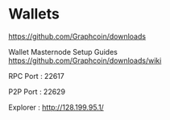 # Wallets

https://github.com/Graphcoin/downloads

Wallet Masternode Setup Guides https://github.com/Graphcoin/downloads/wiki

RPC Port : 22617

P2P Port : 22629

Explorer : http://128.199.95.1/

